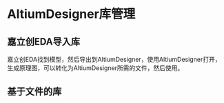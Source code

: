 # AltiumDesigner库管理

## 嘉立创EDA导入库

嘉立创EDA找到模型，然后导出到AltiumDesigner，使用AltiumDesigner打开，生成原理图，可以转化为AltiumDesigner所需的文件，然后使用。



## 基于文件的库





